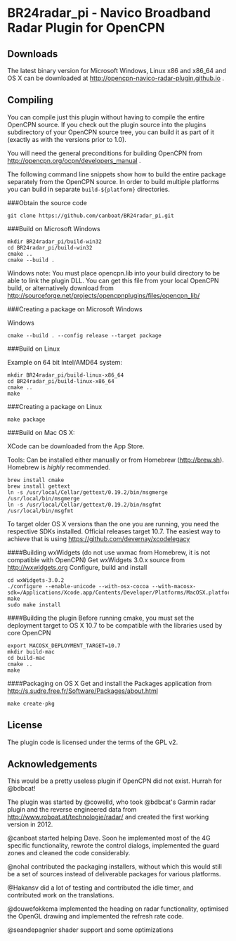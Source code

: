 
BR24radar_pi - Navico Broadband Radar Plugin for OpenCPN
========================================================

Downloads
---------

The latest binary version for Microsoft Windows, Linux x86 and x86_64 and OS X can be downloaded at http://opencpn-navico-radar-plugin.github.io .

Compiling
---------

You can compile just this plugin without having to compile the entire OpenCPN source. If you check out the plugin source into the plugins subdirectory of your OpenCPN source tree, you can build it as part of it (exactly as with the versions prior to 1.0).

You will need the general preconditions for building OpenCPN from http://opencpn.org/ocpn/developers_manual .

The following command line snippets show how to build the entire package separately from the OpenCPN source.
In order to build multiple platforms you can build in separate `build-${platform}` directories.

###Obtain the source code

```
git clone https://github.com/canboat/BR24radar_pi.git
```

###Build on Microsoft Windows

```
mkdir BR24radar_pi/build-win32
cd BR24radar_pi/build-win32
cmake ..
cmake --build .
```
Windows note: You must place opencpn.lib into your build directory to be able to link the plugin DLL. You can get this file from your local OpenCPN build, or alternatively download from http://sourceforge.net/projects/opencpnplugins/files/opencpn_lib/

###Creating a package on Microsoft Windows

Windows
```
cmake --build . --config release --target package
```

###Build on Linux

Example on 64 bit Intel/AMD64 system:

```
mkdir BR24radar_pi/build-linux-x86_64
cd BR24radar_pi/build-linux-x86_64
cmake ..
make
```


###Creating a package on Linux

```
make package
```

###Build on Mac OS X:

XCode can be downloaded from the App Store.

Tools: Can be installed either manually or from Homebrew (http://brew.sh). Homebrew is _highly_ recommended.
```
brew install cmake
brew install gettext
ln -s /usr/local/Cellar/gettext/0.19.2/bin/msgmerge /usr/local/bin/msgmerge
ln -s /usr/local/Cellar/gettext/0.19.2/bin/msgfmt /usr/local/bin/msgfmt
```

To target older OS X versions than the one you are running, you need the respective SDKs installed. Official releases target 10.7. The easiest way to achieve that is using https://github.com/devernay/xcodelegacy

####Building wxWidgets
(do not use wxmac from Homebrew, it is not compatible with OpenCPN)
Get wxWidgets 3.0.x source from http://wxwidgets.org
Configure, build and install
```
cd wxWidgets-3.0.2
./configure --enable-unicode --with-osx-cocoa --with-macosx-sdk=/Applications/Xcode.app/Contents/Developer/Platforms/MacOSX.platform/Developer/SDKs/MacOSX10.7
make
sudo make install
```

####Building the plugin
Before running cmake, you must set the deployment target to OS X 10.7 to be compatible with the libraries used by core OpenCPN
```
export MACOSX_DEPLOYMENT_TARGET=10.7
mkdir build-mac
cd build-mac
cmake ..
make
```

####Packaging on OS X
Get and install the Packages application from http://s.sudre.free.fr/Software/Packages/about.html
```
make create-pkg
```

License
-------
The plugin code is licensed under the terms of the GPL v2.

Acknowledgements
----------------

This would be a pretty useless plugin if OpenCPN did not exist. Hurrah for @bdbcat!

The plugin was started by @cowelld, who took @bdbcat's Garmin radar plugin and the reverse engineered data from http://www.roboat.at/technologie/radar/ and created the first working version in 2012.

@canboat started helping Dave. Soon he implemented most of the 4G specific functionality, rewrote the control dialogs, implemented the guard zones and cleaned the code considerably.

@nohal contributed the packaging installers, without which this would still be a set of sources instead of deliverable packages for various platforms.

@Hakansv did a lot of testing and contributed the idle timer, and contributed work on the translations.

@douwefokkema implemented the heading on radar functionality, optimised the OpenGL drawing and implemented the refresh rate code.

@seandepagnier shader support and some optimizations
